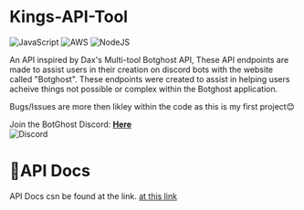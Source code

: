 # Kings-API-Tool
![JavaScript](https://img.shields.io/badge/javascript-%23323330.svg?style=for-the-badge&logo=javascript&logoColor=%23F7DF1E) ![AWS](https://img.shields.io/badge/AWS-%23FF9900.svg?style=for-the-badge&logo=amazon-aws&logoColor=white) ![NodeJS](https://img.shields.io/badge/node.js-6DA55F?style=for-the-badge&logo=node.js&logoColor=white)  

An API inspired by Dax's Multi-tool Botghost API, These API endpoints are made to assist users in their creation on discord bots with the website called "Botghost". These endpoints were created to assist in helping users acheive things not possible or complex within the Botghost application.

Bugs/Issues are more then likley within the code as this is my first project😊

Join the BotGhost Discord: [**Here**](https%3A%2F%2Fdiscord.com%2Finvite%2F9UPM6S4xyA)  
![Discord](https://img.shields.io/discord/822426820447567872?logo=discord&label=BotGhost%20Discord&color=blue&link=https%3A%2F%2Fdiscord.com%2Finvite%2F9UPM6S4xyA)

# 🚀API Docs

API Docs csn be found at the link. [at this link](https://kings.api.xyz/docs)
